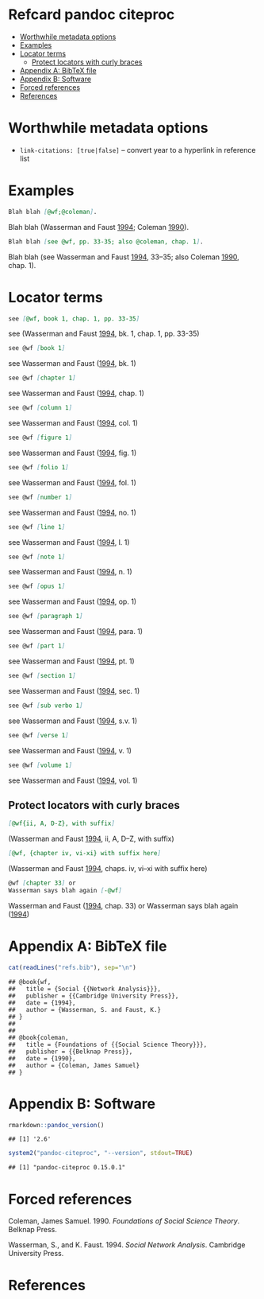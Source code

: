 Refcard pandoc citeproc
================

  - [Worthwhile metadata options](#worthwhile-metadata-options)
  - [Examples](#examples)
  - [Locator terms](#locator-terms)
      - [Protect locators with curly
        braces](#protect-locators-with-curly-braces)
  - [Appendix A: BibTeX file](#appendix-a-bibtex-file)
  - [Appendix B: Software](#appendix-b-software)
  - [Forced references](#forced-references)
  - [References](#references)

# Worthwhile metadata options

  - `link-citations: [true|false]` – convert year to a hyperlink in
    reference list

# Examples

``` markdown
Blah blah [@wf;@coleman].
```

Blah blah (Wasserman and Faust [1994](#ref-wf); Coleman
[1990](#ref-coleman)).

``` markdown
Blah blah [see @wf, pp. 33-35; also @coleman, chap. 1].
```

Blah blah (see Wasserman and Faust [1994](#ref-wf), 33–35; also Coleman
[1990](#ref-coleman), chap. 1).

# Locator terms

``` markdown
see [@wf, book 1, chap. 1, pp. 33-35]
```

see (Wasserman and Faust [1994](#ref-wf), bk. 1, chap. 1, pp. 33-35)

``` markdown
see @wf [book 1]
```

see Wasserman and Faust ([1994](#ref-wf), bk. 1)

``` markdown
see @wf [chapter 1]
```

see Wasserman and Faust ([1994](#ref-wf), chap. 1)

``` markdown
see @wf [column 1]
```

see Wasserman and Faust ([1994](#ref-wf), col. 1)

``` markdown
see @wf [figure 1]
```

see Wasserman and Faust ([1994](#ref-wf), fig. 1)

``` markdown
see @wf [folio 1]
```

see Wasserman and Faust ([1994](#ref-wf), fol. 1)

``` markdown
see @wf [number 1]
```

see Wasserman and Faust ([1994](#ref-wf), no. 1)

``` markdown
see @wf [line 1]
```

see Wasserman and Faust ([1994](#ref-wf), l. 1)

``` markdown
see @wf [note 1]
```

see Wasserman and Faust ([1994](#ref-wf), n. 1)

``` markdown
see @wf [opus 1]
```

see Wasserman and Faust ([1994](#ref-wf), op. 1)

``` markdown
see @wf [paragraph 1]
```

see Wasserman and Faust ([1994](#ref-wf), para. 1)

``` markdown
see @wf [part 1]
```

see Wasserman and Faust ([1994](#ref-wf), pt. 1)

``` markdown
see @wf [section 1]
```

see Wasserman and Faust ([1994](#ref-wf), sec. 1)

``` markdown
see @wf [sub verbo 1]
```

see Wasserman and Faust ([1994](#ref-wf), s.v. 1)

``` markdown
see @wf [verse 1]
```

see Wasserman and Faust ([1994](#ref-wf), v. 1)

``` markdown
see @wf [volume 1]
```

see Wasserman and Faust ([1994](#ref-wf), vol. 1)

## Protect locators with curly braces

``` markdown
[@wf{ii, A, D-Z}, with suffix]
```

(Wasserman and Faust [1994](#ref-wf), ii, A, D–Z, with suffix)

``` markdown
[@wf, {chapter iv, vi-xi} with suffix here]
```

(Wasserman and Faust [1994](#ref-wf), chaps. iv, vi–xi with suffix here)

``` markdown
@wf [chapter 33] or 
Wasserman says blah again [-@wf]
```

Wasserman and Faust ([1994](#ref-wf), chap. 33) or Wasserman says blah
again ([1994](#ref-wf))

# Appendix A: BibTeX file

``` r
cat(readLines("refs.bib"), sep="\n")
```

    ## @book{wf,
    ##   title = {Social {{Network Analysis}}},
    ##   publisher = {{Cambridge University Press}},
    ##   date = {1994},
    ##   author = {Wasserman, S. and Faust, K.}
    ## }
    ## 
    ## 
    ## @book{coleman,
    ##   title = {Foundations of {{Social Science Theory}}},
    ##   publisher = {{Belknap Press}},
    ##   date = {1990},
    ##   author = {Coleman, James Samuel}
    ## }

# Appendix B: Software

``` r
rmarkdown::pandoc_version()
```

    ## [1] '2.6'

``` r
system2("pandoc-citeproc", "--version", stdout=TRUE)
```

    ## [1] "pandoc-citeproc 0.15.0.1"

# Forced references

<div id="refs">

<div id="ref-coleman">

Coleman, James Samuel. 1990. *Foundations of Social Science Theory*.
Belknap Press.

</div>

<div id="ref-wf">

Wasserman, S., and K. Faust. 1994. *Social Network Analysis*. Cambridge
University Press.

</div>

</div>

# References
